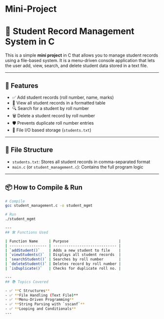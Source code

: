 # Mini-Project
# 📝 Student Record Management System in C

This is a simple **mini project** in C that allows you to manage student records using a file-based system. It is a menu-driven console application that lets the user add, view, search, and delete student data stored in a text file.

---

## 🚀 Features

- ✅ Add student records (roll number, name, marks)
- 📃 View all student records in a formatted table
- 🔍 Search for a student by roll number
- 🗑️ Delete a student record by roll number
- 🛡️ Prevents duplicate roll number entries
- 📂 File I/O based storage (`students.txt`)

---

## 📁 File Structure

- `students.txt`: Stores all student records in comma-separated format
- `main.c` (or `student_management.c`): Contains the full program logic

---

## 📦 How to Compile & Run

```bash
# Compile
gcc student_management.c -o student_mgmt

# Run
./student_mgmt

---
## 🛠 Functions Used

| Function Name     | Purpose                       |
| ----------------- | ----------------------------- |
| `addStudent()`    | Adds a new student to file    |
| `viewStudents()`  | Displays all student records  |
| `searchStudent()` | Searches by roll number       |
| `deleteStudent()` | Deletes record by roll number |
| `isDuplicate()`   | Checks for duplicate roll no. |

---
## 📚 Topics Covered

- ✅ **C Structures**
- ✅ **File Handling (Text File)**
- ✅ **Menu-Driven Programming**
- ✅ **String Parsing with `sscanf`**
- ✅ **Looping and Conditionals**
---

